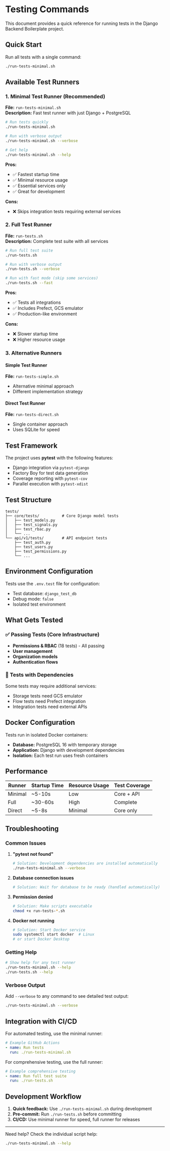 # Testing Commands

This document provides a quick reference for running tests in the Django Backend Boilerplate project.

## Quick Start

Run all tests with a single command:

```bash
./run-tests-minimal.sh
```

## Available Test Runners

### 1. Minimal Test Runner (Recommended)
**File:** `run-tests-minimal.sh`  
**Description:** Fast test runner with just Django + PostgreSQL

```bash
# Run tests quickly
./run-tests-minimal.sh

# Run with verbose output
./run-tests-minimal.sh --verbose

# Get help
./run-tests-minimal.sh --help
```

**Pros:**
- ✅ Fastest startup time
- ✅ Minimal resource usage
- ✅ Essential services only
- ✅ Great for development

**Cons:**
- ❌ Skips integration tests requiring external services

### 2. Full Test Runner
**File:** `run-tests.sh`  
**Description:** Complete test suite with all services

```bash
# Run full test suite
./run-tests.sh

# Run with verbose output
./run-tests.sh --verbose

# Run with fast mode (skip some services)
./run-tests.sh --fast
```

**Pros:**
- ✅ Tests all integrations
- ✅ Includes Prefect, GCS emulator
- ✅ Production-like environment

**Cons:**
- ❌ Slower startup time
- ❌ Higher resource usage

### 3. Alternative Runners

#### Simple Test Runner
**File:** `run-tests-simple.sh`
- Alternative minimal approach
- Different implementation strategy

#### Direct Test Runner  
**File:** `run-tests-direct.sh`
- Single container approach
- Uses SQLite for speed

## Test Framework

The project uses **pytest** with the following features:
- Django integration via `pytest-django`
- Factory Boy for test data generation
- Coverage reporting with `pytest-cov`
- Parallel execution with `pytest-xdist`

## Test Structure

```
tests/
├── core/tests/          # Core Django model tests
│   ├── test_models.py
│   ├── test_signals.py
│   ├── test_rbac.py
│   └── ...
└── api/v1/tests/        # API endpoint tests
    ├── test_auth.py
    ├── test_users.py
    ├── test_permissions.py
    └── ...
```

## Environment Configuration

Tests use the `.env.test` file for configuration:
- Test database: `django_test_db`
- Debug mode: `false`
- Isolated test environment

## What Gets Tested

### ✅ Passing Tests (Core Infrastructure)
- **Permissions & RBAC** (18 tests) - All passing
- **User management** 
- **Organization models**
- **Authentication flows**

### 🔄 Tests with Dependencies
Some tests may require additional services:
- Storage tests need GCS emulator
- Flow tests need Prefect integration
- Integration tests need external APIs

## Docker Configuration

Tests run in isolated Docker containers:
- **Database:** PostgreSQL 16 with temporary storage
- **Application:** Django with development dependencies
- **Isolation:** Each test run uses fresh containers

## Performance

| Runner | Startup Time | Resource Usage | Test Coverage |
|--------|-------------|----------------|---------------|
| Minimal | ~5-10s | Low | Core + API |
| Full | ~30-60s | High | Complete |
| Direct | ~5-8s | Minimal | Core only |

## Troubleshooting

### Common Issues

1. **"pytest not found"**
   ```bash
   # Solution: Development dependencies are installed automatically
   ./run-tests-minimal.sh --verbose
   ```

2. **Database connection issues**
   ```bash
   # Solution: Wait for database to be ready (handled automatically)
   ```

3. **Permission denied**
   ```bash
   # Solution: Make scripts executable
   chmod +x run-tests-*.sh
   ```

4. **Docker not running**
   ```bash
   # Solution: Start Docker service
   sudo systemctl start docker  # Linux
   # or start Docker Desktop
   ```

### Getting Help

```bash
# Show help for any test runner
./run-tests-minimal.sh --help
./run-tests.sh --help
```

### Verbose Output

Add `--verbose` to any command to see detailed test output:
```bash
./run-tests-minimal.sh --verbose
```

## Integration with CI/CD

For automated testing, use the minimal runner:

```yaml
# Example GitHub Actions
- name: Run tests
  run: ./run-tests-minimal.sh
```

For comprehensive testing, use the full runner:

```yaml
# Example comprehensive testing
- name: Run full test suite  
  run: ./run-tests.sh
```

## Development Workflow

1. **Quick feedback:** Use `./run-tests-minimal.sh` during development
2. **Pre-commit:** Run `./run-tests.sh` before committing
3. **CI/CD:** Use minimal runner for speed, full runner for releases

---

Need help? Check the individual script help:
```bash
./run-tests-minimal.sh --help
```
